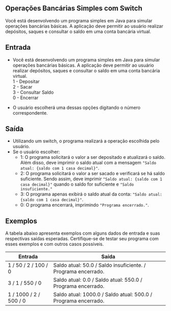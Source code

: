 ## Operações Bancárias Simples com Switch

Você está desenvolvendo um programa simples em Java para simular operações bancárias básicas. A aplicação deve permitir ao usuário realizar depósitos, saques e consultar o saldo em uma conta bancária virtual.

## Entrada

- Você está desenvolvendo um programa simples em Java para simular operações bancárias básicas. A aplicação deve permitir ao usuário realizar depósitos, saques e consultar o saldo em uma conta bancária virtual.  
  1 - Depositar  
  2 - Sacar  
  3 - Consultar Saldo  
  0 - Encerrar  
     
- O usuário escolherá uma dessas opções digitando o número correspondente.

## Saída

- Utilizando um switch, o programa realizará a operação escolhida pelo usuário.
- Se o usuário escolher:
  - 1: O programa solicitará o valor a ser depositado e atualizará o saldo. Além disso, deve imprimir o saldo atual com a mensagem `"Saldo atual: {saldo com 1 casa decimal}"`.
  - 2: O programa solicitará o valor a ser sacado e verificará se há saldo suficiente. Sendo assim, deve imprimir `"Saldo atual: {saldo com 1 casa decimal}"` quando o saldo for suficiente e `"Saldo insuficiente."`
  - 3: O programa apenas exibirá o saldo atual da conta: `"Saldo atual: {saldo com 1 casa decimal}"`.
  - 0: O programa encerrará, imprimindo `"Programa encerrado."`.

## Exemplos

A tabela abaixo apresenta exemplos com alguns dados de entrada e suas respectivas saídas esperadas. Certifique-se de testar seu programa com esses exemplos e com outros casos possíveis.

| Entrada | Saída |
| ------- | ----- |
| 1 / 50 / 2 / 100 / 0 | Saldo atual: 50.0 / Saldo insuficiente. / Programa encerrado. |
| 3 / 1 / 550 / 0 | Saldo atual: 0.0 / Saldo atual: 550.0 / Programa encerrado. |
| 1 / 1000 / 2 / 500 / 0 | Saldo atual: 1000.0 / Saldo atual: 500.0 / Programa encerrado. |
